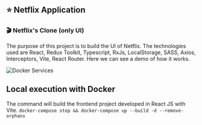 ## ⭐ Netflix Application

### 🎬 Netflix's Clone (only UI)
The purpose of this project is to build the UI of Netflix. The technologies used are React, Redux Toolkit, Typescript, RxJs, LocalStorage, SASS, Axios, Interceptors, Vite, React Router.
Here we can see a demo of how it works.

![Docker Services](demo.gif?raw=true "Docker Services")


## Local execution with Docker
 The command will build the frontend project developed in React JS with Vite.
`docker-compose stop && docker-compose up --build -d --remove-orphans`
